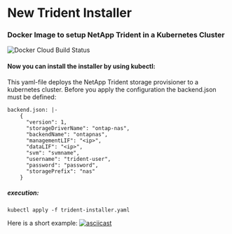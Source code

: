 # New Trident Installer
### Docker Image to setup NetApp Trident in a Kubernetes Cluster

![Docker Cloud Build Status](https://img.shields.io/docker/cloud/build/fabianborn/k8s-trident-installer)


#### Now you can install the installer by using kubectl:

This yaml-file deploys the NetApp Trident storage provisioner to a kubernetes cluster. Before you apply the configuration the backend.json must be defined:

```
backend.json: |-
    {
      "version": 1,
      "storageDriverName": "ontap-nas",
      "backendName": "ontapnas",
      "managementLIF": "<ip>",
      "dataLIF": "<ip>",
      "svm": "svmname",
      "username": "trident-user",
      "password": "password",
      "storagePrefix": "nas"
    }
```

##### execution:

``` 
kubectl apply -f trident-installer.yaml
```



Here is a short example:
[![asciicast](https://asciinema.org/a/gKTMvKguMYOINNOtcNxSiZCKR.svg)](https://asciinema.org/a/)
